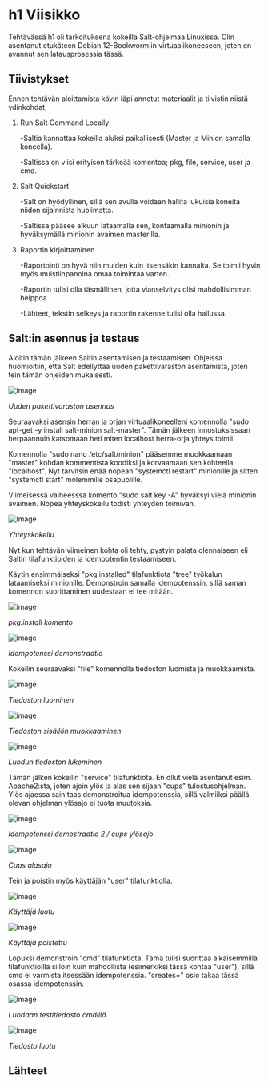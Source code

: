 # h1 Viisikko
Tehtävässä h1 oli tarkoituksena kokeilla Salt-ohjelmaa Linuxissa. Olin asentanut etukäteen Debian 12-Bookworm:in virtuaalikoneeseen, joten en avannut sen latausprosessia tässä.

## Tiivistykset
Ennen tehtävän aloittamista kävin läpi annetut materiaalit ja tiivistin niistä ydinkohdat;

1. Run Salt Command Locally

   -Saltia kannattaa kokeilla aluksi paikallisesti (Master ja Minion samalla koneella).
   
   -Saltissa on viisi erityisen tärkeää komentoa; pkg, file, service, user ja cmd.
   
2. Salt Quickstart

   -Salt on hyödyllinen, sillä sen avulla voidaan hallita lukuisia koneita niiden sijainnista huolimatta.
   
   -Saltissa pääsee alkuun lataamalla sen, konfaamalla minionin ja hyväksymällä minionin avaimen masterilla.

3. Raportin kirjoittaminen
   
   -Raportointi on hyvä niin muiden kuin itsensäkin kannalta. Se toimii hyvin myös muistiinpanoina omaa toimintaa varten.

   -Raportin tulisi olla täsmällinen, jotta vianselvitys olisi mahdollisimman helppoa.

   -Lähteet, tekstin selkeys ja raportin rakenne tulisi olla hallussa.

## Salt:in asennus ja testaus
Aloitin tämän jälkeen Saltin asentamisen ja testaamisen. Ohjeissa huomioitiin, että Salt edellyttää uuden pakettivaraston asentamista, joten tein tämän ohjeiden mukaisesti.

![image](https://github.com/user-attachments/assets/24c5fd91-47ac-4c17-922c-d0eb746bc513)

*Uuden pakettivaraston asennus*

Seuraavaksi asensin herran ja orjan virtuaalikoneelleni komennolla "sudo apt-get -y install salt-minion salt-master". Tämän jälkeen innostuksissaan herpaannuin katsomaan heti miten localhost herra-orja yhteys toimii. 

Komennolla "sudo nano /etc/salt/minion" pääsemme muokkaamaan "master" kohdan kommentista koodiksi ja korvaamaan sen kohteella "localhost". Nyt tarvitsin enää nopean "systemctl restart" minionille ja sitten "systemctl start" molemmille osapuolille. 

Viimeisessä vaiheesssa komento "sudo salt key -A" hyväksyi vielä minionin avaimen. Nopea yhteyskokeilu todisti yhteyden toimivan.

![image](https://github.com/user-attachments/assets/723a9c32-77f2-4e51-bff1-410515dc6828)

*Yhteyskokeilu*

Nyt kun tehtävän viimeinen kohta oli tehty, pystyin palata olennaiseen eli Saltin tilafunktioiden ja idempotentin testaamiseen. 

Käytin ensimmäiseksi "pkg.installed" tilafunktiota "tree" työkalun lataamiseksi minionille. Demonstroin samalla idempotenssin, sillä saman komennon suorittaminen uudestaan ei tee mitään.

![image](https://github.com/user-attachments/assets/020de379-5f1c-4f6e-b33e-582c89f0da3c)

*pkg.install komento*

![image](https://github.com/user-attachments/assets/70bd741d-ee02-4323-8123-a74e1c5a7ba8)

*Idempotenssi demonstraatio*

Kokeilin seuraavaksi "file" komennolla tiedoston luomista ja muokkaamista.

![image](https://github.com/user-attachments/assets/d9377b77-d634-4d81-958a-1eb38159034f)

*Tiedoston luominen*

![image](https://github.com/user-attachments/assets/f221922b-eefe-4241-b8c2-e578917ded5f)

*Tiedoston sisällön muokkaaminen*

![image](https://github.com/user-attachments/assets/d75d80d2-7ab8-4654-a5b6-d1c5012a103d)

*Luodun tiedoston lukeminen*

Tämän jälken kokeilin "service" tilafunktiota. En ollut vielä asentanut esim. Apache2:sta, joten ajoin ylös ja alas sen sijaan "cups" tulostusohjelman. Ylös ajaessa sain taas demonstroitua idempotenssia, sillä valmiiksi päällä olevan ohjelman ylösajo ei tuota muutoksia.

![image](https://github.com/user-attachments/assets/883b5f2f-26a3-42ce-9001-ff0a348690c5)

*Idempotenssi demostraatio 2 / cups ylösajo*

![image](https://github.com/user-attachments/assets/8102627e-b200-4600-881f-7d6714d23f72)

*Cups alasajo*

Tein ja poistin myös käyttäjän "user" tilafunktiolla.

![image](https://github.com/user-attachments/assets/27d03688-c015-4d6e-a49c-1dc8f14bd38f)

*Käyttäjä luotu*

![image](https://github.com/user-attachments/assets/ebd588c8-861f-4f6f-9ab2-a29d70e3230f)

*Käyttäjä poistettu*

Lopuksi demonstroin "cmd" tilafunktiota. Tämä tulisi suorittaa aikaisemmilla tilafunktioilla silloin kuin mahdollista (esimerkiksi tässä kohtaa "user"), sillä cmd ei varmista itsessään idempotenssia. "creates=" osio takaa tässä osassa idempotenssin.

![image](https://github.com/user-attachments/assets/24d5c165-aa9c-4e2f-a014-f58d28e2e9be)

*Luodaan testitiedosto cmdillä*

![image](https://github.com/user-attachments/assets/c1feb89b-aaa5-46e3-b018-b0e7a240ac98)

*Tiedosto luotu*

## Lähteet
